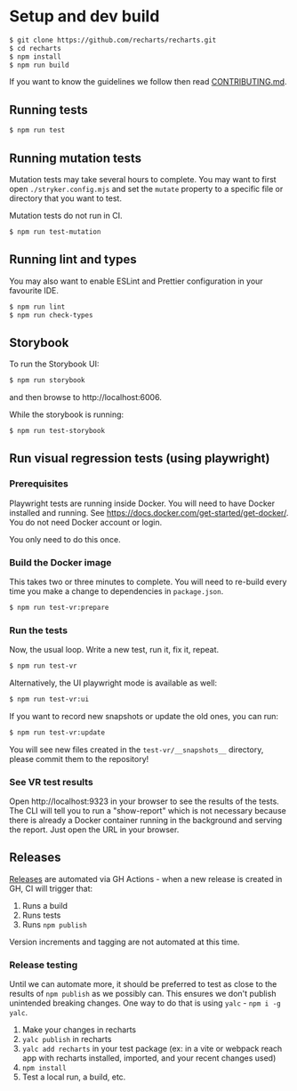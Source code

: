# Setup and dev build

```sh
$ git clone https://github.com/recharts/recharts.git
$ cd recharts
$ npm install
$ npm run build
```

If you want to know the guidelines we follow then read [CONTRIBUTING.md](CONTRIBUTING.md).

## Running tests

```sh
$ npm run test
```

## Running mutation tests

Mutation tests may take several hours to complete.
You may want to first open `./stryker.config.mjs` and set the `mutate` property to a specific file or directory
that you want to test.

Mutation tests do not run in CI.

```sh
$ npm run test-mutation
```

## Running lint and types

You may also want to enable ESLint and Prettier configuration in your favourite IDE.

```sh
$ npm run lint
$ npm run check-types
```

## Storybook

To run the Storybook UI:

```sh
$ npm run storybook
```

and then browse to http://localhost:6006.

While the storybook is running:

```sh
$ npm run test-storybook
```

## Run visual regression tests (using playwright)

### Prerequisites

Playwright tests are running inside Docker. You will need to have Docker installed and running.
See https://docs.docker.com/get-started/get-docker/. You do not need Docker account or login.

You only need to do this once.

### Build the Docker image

This takes two or three minutes to complete.
You will need to re-build every time you make a change to dependencies in `package.json`.

```sh
$ npm run test-vr:prepare
```

### Run the tests

Now, the usual loop. Write a new test, run it, fix it, repeat.

```sh
$ npm run test-vr
```

Alternatively, the UI playwright mode is available as well:

```sh
$ npm run test-vr:ui
```

If you want to record new snapshots or update the old ones, you can run:

```sh
$ npm run test-vr:update
```

You will see new files created in the `test-vr/__snapshots__` directory, please commit them to the repository!

### See VR test results

Open http://localhost:9323 in your browser to see the results of the tests.
The CLI will tell you to run a "show-report" which is not necessary because there is already a Docker container running
in the background and serving the report. Just open the URL in your browser.

## Releases

[Releases](https://github.com/recharts/recharts/releases) are automated via GH Actions - when a new release is created
in GH, CI will trigger that:

1. Runs a build
2. Runs tests
3. Runs `npm publish`

Version increments and tagging are not automated at this time.

### Release testing

Until we can automate more, it should be preferred to test as close to the results of `npm publish` as we possibly can.
This ensures we don't publish unintended breaking changes. One way to do that is using `yalc` - `npm i -g yalc`.

1. Make your changes in recharts
2. `yalc publish` in recharts
3. `yalc add recharts` in your test package (ex: in a vite or webpack reach app with recharts installed, imported, and
   your recent changes used)
4. `npm install`
5. Test a local run, a build, etc.
